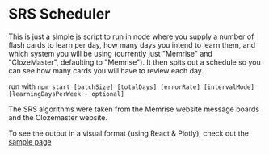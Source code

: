 # SRS Scheduler
This is just a simple js script to run in node where you supply a number of flash cards to learn per day, how many days you intend to learn them, and which system you will be using (currently just "Memrise" and "ClozeMaster", defaulting to "Memrise"). It then spits out a schedule so you can see how many cards you will have to review each day.

run with `npm start [batchSize] [totalDays] [errorRate] [intervalMode] [learningDaysPerWeek - optional]`

The SRS algorithms were taken from the Memrise website message boards and the Clozemaster website.

To see the output in a visual format (using React & Plotly), check out the [sample page](https://xferguson.github.io/srs-scheduler/)
